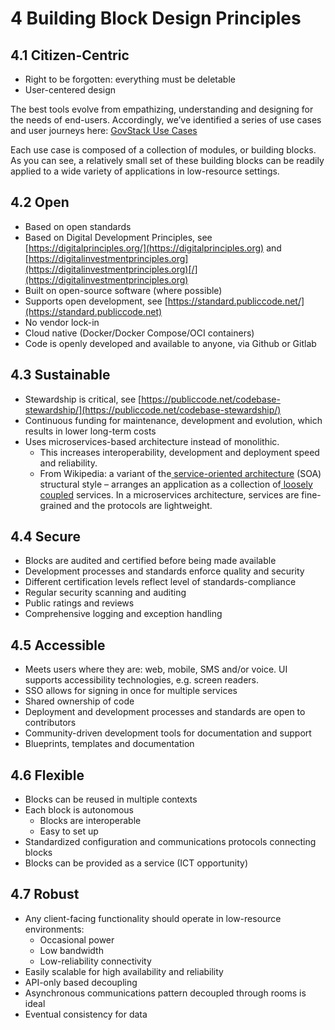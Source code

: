 # 4 Building Block Design Principles

## 4.1 Citizen-Centric

* Right to be forgotten: everything must be deletable
* User-centered design

The best tools evolve from empathizing, understanding and designing for the needs of end-users. Accordingly, we’ve identified a series of use cases and user journeys here: [GovStack Use Cases](https://govstack.gitbook.io/product-use-cases)

Each use case is composed of a collection of modules, or building blocks. As you can see, a relatively small set of these building blocks can be readily applied to a wide variety of applications in low-resource settings.

## 4.2 Open <a href="#_hj7wrge29nf5" id="_hj7wrge29nf5"></a>

* Based on open standards
* Based on Digital Development Principles, see [https://digitalprinciples.org/](https://digitalprinciples.org) and [https://digitalinvestmentprinciples.org](https://digitalinvestmentprinciples.org)[/](https://digitalinvestmentprinciples.org)
* Built on open-source software (where possible)
* Supports open development, see [https://standard.publiccode.net/](https://standard.publiccode.net)
* No vendor lock-in
* Cloud native (Docker/Docker Compose/OCI containers)
* Code is openly developed and available to anyone, via Github or Gitlab

## 4.3 Sustainable <a href="#_5fv1ildee3ef" id="_5fv1ildee3ef"></a>

* Stewardship is critical, see [https://publiccode.net/codebase-stewardship/](https://publiccode.net/codebase-stewardship/)
* Continuous funding for maintenance, development and evolution, which results in lower long-term costs
* Uses microservices-based architecture instead of monolithic.
  * This increases interoperability, development and deployment speed and reliability.
  * From Wikipedia: a variant of the[ ](https://en.wikipedia.org/wiki/Service-oriented\_architecture)[service-oriented architecture](https://en.wikipedia.org/wiki/Service-oriented\_architecture) (SOA) structural style – arranges an application as a collection of[ ](https://en.wikipedia.org/wiki/Loose\_coupling)[loosely coupled](https://en.wikipedia.org/wiki/Loose\_coupling) services. In a microservices architecture, services are fine-grained and the protocols are lightweight.

## 4.4 Secure <a href="#_1tvbgx5xc0is" id="_1tvbgx5xc0is"></a>

* Blocks are audited and certified before being made available
* Development processes and standards enforce quality and security
* Different certification levels reflect level of standards-compliance
* Regular security scanning and auditing
* Public ratings and reviews
* Comprehensive logging and exception handling

## 4.5 Accessible <a href="#_64y5ys9r1wf3" id="_64y5ys9r1wf3"></a>

* Meets users where they are: web, mobile, SMS and/or voice. UI supports accessibility technologies, e.g. screen readers.
* SSO allows for signing in once for multiple services
* Shared ownership of code
* Deployment and development processes and standards are open to contributors
* Community-driven development tools for documentation and support
* Blueprints, templates and documentation

## 4.6 Flexible <a href="#_ul5nalat80jf" id="_ul5nalat80jf"></a>

* Blocks can be reused in multiple contexts
* Each block is autonomous
  * Blocks are interoperable
  * Easy to set up
* Standardized configuration and communications protocols connecting blocks
* Blocks can be provided as a service (ICT opportunity)

## 4.7 Robust <a href="#_jgyljayvwagf" id="_jgyljayvwagf"></a>

* Any client-facing functionality should operate in low-resource environments:
  * Occasional power
  * Low bandwidth
  * Low-reliability connectivity
* Easily scalable for high availability and reliability
* API-only based decoupling
* Asynchronous communications pattern decoupled through rooms is ideal
* Eventual consistency for data
